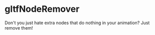 # gltfNodeRemover
Don't you just hate extra nodes that do nothing in your animation? Just remove them!
